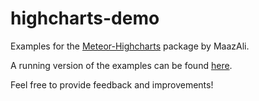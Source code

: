 highcharts-demo
===============

Examples for the [Meteor-Highcharts](https://github.com/MaazAli/Meteor-HighCharts) package by MaazAli.

A running version of the examples can be found [here](http://highcharts-demo.meteor.com/).

Feel free to provide feedback and improvements!
